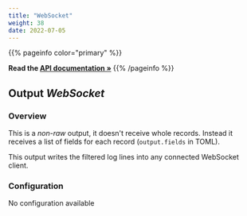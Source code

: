 ```yaml
---
title: "WebSocket"
weight: 38
date: 2022-07-05
---
```

{{% pageinfo color="primary" %}}

**Read the [API documentation &raquo;](https://pkg.go.dev/github.com/AdRoll/baker/output#WebSocket)**
{{% /pageinfo %}}

## Output *WebSocket*

### Overview
This is a *non-raw* output, it doesn't receive whole records. Instead it receives a list of fields for each record (`output.fields` in TOML).


This output writes the filtered log lines into any connected WebSocket client.


### Configuration
No configuration available